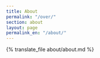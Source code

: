 ```yaml
---
title: About
permalink: "/over/"
section: about
layout: page
permalink_en: "/about/"
---
```


{% translate_file about/about.md %}
